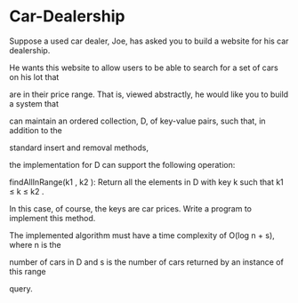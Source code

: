 # Car-Dealership
Suppose a used car dealer, Joe, has asked you to build a website for his car dealership.

He wants this website to allow users to be able to search for a set of cars on his lot that

are in their price range. That is, viewed abstractly, he would like you to build a system that

can maintain an ordered collection, D, of key-value pairs, such that, in addition to the

standard insert and removal methods,

the implementation for D can support the following operation:

findAllInRange(k1 , k2 ): Return all the elements in D with key k such that k1 ≤ k ≤ k2 .

In this case, of course, the keys are car prices. Write a program to implement this method.

The implemented algorithm must have a time complexity of O(log n + s), where n is the

number of cars in D and s is the number of cars returned by an instance of this range

query.
